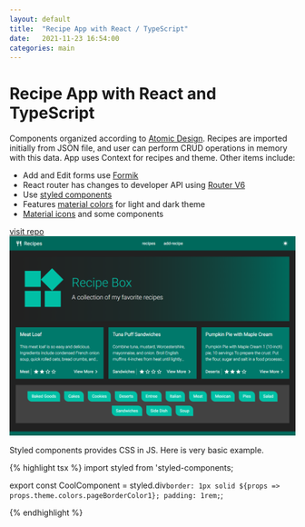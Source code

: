 ```yaml
---
layout: default
title:  "Recipe App with React / TypeScript"
date:   2021-11-23 16:54:00
categories: main
---
```



# Recipe App with React and TypeScript

Components organized according to [Atomic Design][jekyll-at]. Recipes are imported initially from JSON file, and user can perform CRUD operations in memory with this data. App uses Context for recipes and theme. Other items include:
- Add and Edit forms use [Formik][jekyll-f]
- React router has changes to developer API using [Router V6][jekyll-rr]
- Use [styled components][jekyll-sc]
- Features [material colors][jekyll-colors] for light and dark theme
- [Material icons][jekyll-icons] and some components

[visit repo][jekyll-abc]
![homepage](https://github.com/johnfrog76/recipes-react-typescript/raw/master/images/home.png)


Styled components provides CSS in JS. Here is very basic example.

{% highlight tsx %}
import styled from 'styled-components;

export const CoolComponent = styled.div`
  border: 1px solid ${props => props.theme.colors.pageBorderColor1};
  padding: 1rem;
`;

{% endhighlight %}


[jekyll-gh]: https://github.com/mojombo/jekyll
[jekyll]:    http://jekyllrb.com
[jekyll-at]:   https://atomicdesign.bradfrost.com/chapter-2/
[jekyll-sc]: https://styled-components.com/docs/
[jekyll-rr]: https://reactrouter.com/docs/en/v6/upgrading/v5#upgrade-to-react-router-v6
[jekyll-f]: https://formik.org/docs/overview
[jekyll-abc]: https://github.com/johnfrog76/recipes-react-typescript/
[jekyll-colors]: https://material.io/design/color/the-color-system.html#tools-for-picking-colors
[jekyll-icons]: https://fonts.google.com/icons?selected=Material+Icons